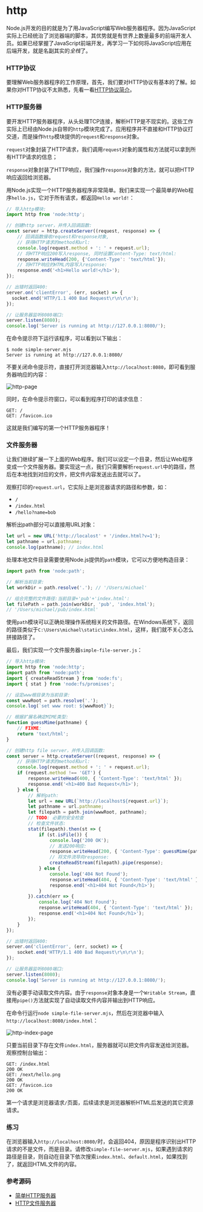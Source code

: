 # http

Node.js开发的目的就是为了用JavaScript编写Web服务器程序。因为JavaScript实际上已经统治了浏览器端的脚本，其优势就是有世界上数量最多的前端开发人员。如果已经掌握了JavaScript前端开发，再学习一下如何将JavaScript应用在后端开发，就是名副其实的*全栈*了。

### HTTP协议

要理解Web服务器程序的工作原理，首先，我们要对HTTP协议有基本的了解。如果你对HTTP协议不太熟悉，先看一看[HTTP协议简介](../../../../python/web/http/index.html)。

### HTTP服务器

要开发HTTP服务器程序，从头处理TCP连接，解析HTTP是不现实的。这些工作实际上已经由Node.js自带的`http`模块完成了。应用程序并不直接和HTTP协议打交道，而是操作`http`模块提供的`request`和`response`对象。

`request`对象封装了HTTP请求，我们调用`request`对象的属性和方法就可以拿到所有HTTP请求的信息；

`response`对象封装了HTTP响应，我们操作`response`对象的方法，就可以把HTTP响应返回给浏览器。

用Node.js实现一个HTTP服务器程序非常简单。我们来实现一个最简单的Web程序`hello.js`，它对于所有请求，都返回`Hello world!`：

```javascript
// 导入http模块:
import http from 'node:http';

// 创建http server，并传入回调函数:
const server = http.createServer((request, response) => {
    // 回调函数接收request和response对象,
    // 获得HTTP请求的method和url:
    console.log(request.method + ': ' + request.url);
    // 将HTTP响应200写入response, 同时设置Content-Type: text/html:
    response.writeHead(200, {'Content-Type': 'text/html'});
    // 将HTTP响应的HTML内容写入response:
    response.end('<h1>Hello world!</h1>');
});

// 出错时返回400:
server.on('clientError', (err, socket) => {
  socket.end('HTTP/1.1 400 Bad Request\r\n\r\n');
});

// 让服务器监听8080端口:
server.listen(8080);
console.log('Server is running at http://127.0.0.1:8080/');
```

在命令提示符下运行该程序，可以看到以下输出：

```plain
$ node simple-server.mjs 
Server is running at http://127.0.0.1:8080/
```

不要关闭命令提示符，直接打开浏览器输入`http://localhost:8080`，即可看到服务器响应的内容：

![http-page](http-page.png)

同时，在命令提示符窗口，可以看到程序打印的请求信息：

```plain
GET: /
GET: /favicon.ico
```

这就是我们编写的第一个HTTP服务器程序！

### 文件服务器

让我们继续扩展一下上面的Web程序。我们可以设定一个目录，然后让Web程序变成一个文件服务器。要实现这一点，我们只需要解析`request.url`中的路径，然后在本地找到对应的文件，把文件内容发送出去就可以了。

观察打印的`request.url`，它实际上是浏览器请求的路径和参数，如：

- `/`
- `/index.html`
- `/hello?name=bob`

解析出path部分可以直接用URL对象：

```javascript
let url = new URL('http://localost' + '/index.html?v=1');
let pathname = url.pathname;
console.log(pathname); // index.html
```

处理本地文件目录需要使用Node.js提供的`path`模块，它可以方便地构造目录：

```javascript
import path from 'node:path';

// 解析当前目录:
let workDir = path.resolve('.'); // '/Users/michael'

// 组合完整的文件路径:当前目录+'pub'+'index.html':
let filePath = path.join(workDir, 'pub', 'index.html');
// '/Users/michael/pub/index.html'
```

使用`path`模块可以正确处理操作系统相关的文件路径。在Windows系统下，返回的路径类似于`C:\Users\michael\static\index.html`，这样，我们就不关心怎么拼接路径了。

最后，我们实现一个文件服务器`simple-file-server.js`：

```javascript
// 导入http模块:
import http from 'node:http';
import path from 'node:path';
import { createReadStream } from 'node:fs';
import { stat } from 'node:fs/promises';

// 设定www根目录为当前目录:
const wwwRoot = path.resolve('.');
console.log(`set www root: ${wwwRoot}`);

// 根据扩展名确定MIME类型:
function guessMime(pathname) {
    // FIXME:
    return 'text/html';
}

// 创建http file server，并传入回调函数:
const server = http.createServer((request, response) => {
    // 获得HTTP请求的method和url:
    console.log(request.method + ': ' + request.url);
    if (request.method !== 'GET') {
        response.writeHead(400, { 'Content-Type': 'text/html' });
        response.end('<h1>400 Bad Request</h1>');
    } else {
        // 解析path: 
        let url = new URL(`http://localhost${request.url}`);
        let pathname = url.pathname;
        let filepath = path.join(wwwRoot, pathname);
        // TODO: 必要的安全检查
        // 检查文件状态:
        stat(filepath).then(st => {
            if (st.isFile()) {
                console.log('200 OK');
                // 发送200响应:
                response.writeHead(200, { 'Content-Type': guessMime(pathname) });
                // 将文件流导向response:
                createReadStream(filepath).pipe(response);
            } else {
                console.log('404 Not Found');
                response.writeHead(404, { 'Content-Type': 'text/html' });
                response.end('<h1>404 Not Found</h1>');
            }
        }).catch(err => {
            console.log('404 Not Found');
            response.writeHead(404, { 'Content-Type': 'text/html' });
            response.end('<h1>404 Not Found</h1>');
        });
    }
});

// 出错时返回400:
server.on('clientError', (err, socket) => {
    socket.end('HTTP/1.1 400 Bad Request\r\n\r\n');
});

// 让服务器监听8080端口:
server.listen(8080);
console.log('Server is running at http://127.0.0.1:8080/');
```

没有必要手动读取文件内容。由于`response`对象本身是一个`Writable Stream`，直接用`pipe()`方法就实现了自动读取文件内容并输出到HTTP响应。

在命令行运行`node simple-file-server.mjs`，然后在浏览器中输入`http://localhost:8080/index.html`：

![http-index-page](http-index.png)

只要当前目录下存在文件`index.html`，服务器就可以把文件内容发送给浏览器。观察控制台输出：

```plain
GET: /index.html
200 OK
GET: /next/hello.png
200 OK
GET: /favicon.ico
200 OK
```

第一个请求是浏览器请求`/`页面，后续请求是浏览器解析HTML后发送的其它资源请求。

### 练习

在浏览器输入`http://localhost:8080/`时，会返回404，原因是程序识别出HTTP请求的不是文件，而是目录。请修改`simple-file-server.mjs`，如果遇到请求的路径是目录，则自动在目录下依次搜索`index.html`、`default.html`，如果找到了，就返回HTML文件的内容。

### 参考源码

- [简单HTTP服务器](simple-server.mjs)
- [HTTP文件服务器](simple-file-server.zip)
